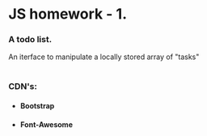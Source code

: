 # **JS homework - 1.**

### A todo list.
An iterface to manipulate a locally stored array of "tasks" <br> <br>

### **CDN's:**
- #### Bootstrap
- #### Font-Awesome
